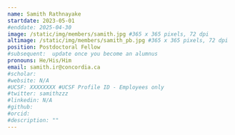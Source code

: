 ```yaml
--- 
name: Samith Rathnayake 
startdate: 2023-05-01 
#enddate: 2025-04-30 
image: /static/img/members/samith.jpg #365 x 365 pixels, 72 dpi
altimage: /static/img/members/samith_pb.jpg #365 x 365 pixels, 72 dpi
position: Postdoctoral Fellow 
#subsequent:  update once you become an alumnus
pronouns: He/His/Him 
email: samith.ir@concordia.ca
#scholar:
#website: N/A
#UCSF: XXXXXXXX #UCSF Profile ID - Employees only
#twitter: samithzzz
#linkedin: N/A
#github: 
#orcid: 
#description: ""
---
```


